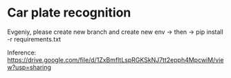 # Car plate recognition

Evgeniy, please create new branch and create new env -> then -> pip install -r requirements.txt


Inference: https://drive.google.com/file/d/1ZxBmfltLspRGKSkNJ7tt2epph4MpcwiM/view?usp=sharing
